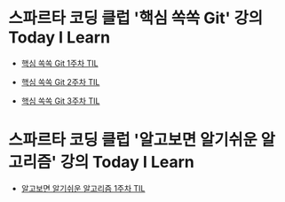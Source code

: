 # 스파르타 코딩 클럽 '핵심 쏙쏙 Git' 강의 Today I Learn

- [핵심 쏙쏙 Git 1주차 TIL](https://github.com/choesy27/TIL/blob/main/1week.txt)

- [핵심 쏙쏙 Git 2주차 TIL](https://github.com/choesy27/TIL/blob/main/2week.txt)

- [핵심 쏙쏙 Git 3주차 TIL](https://github.com/choesy27/TIL/blob/main/3week.txt)


# 스파르타 코딩 클럽 '알고보면 알기쉬운 알고리즘' 강의 Today I Learn

- [알고보면 알기쉬운 알고리즘 1주차 TIL](https://github.com/choesy27/TIL/blob/main/algorithm_1week.txt)
